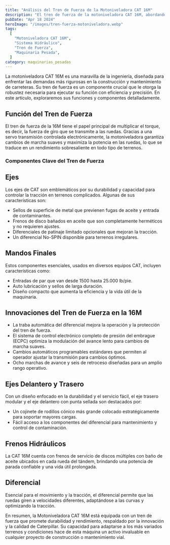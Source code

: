 ```yaml
---
title: "Análisis del Tren de Fuerza de la Motoniveladora CAT 16M"
description: "El tren de fuerza de la motoniveladora CAT 16M, abordando sus componentes y funcionalidades esenciales"
pubDate: "Apr 18 2024"
heroImage: "/images/tren-fuerza-motoniveladora.webp"
tags:
  [
    "Motoniveladora CAT 16M",
    "Sistema Hidráulico",
    "Tren de Fuerza",
    "Maquinaria Pesada",
  ]
category: maquinarias_pesadas
---
```


La motoniveladora CAT 16M es una maravilla de la ingeniería, diseñada para enfrentar las demandas más rigurosas en la construcción y mantenimiento de carreteras. Su tren de fuerza es un componente crucial que le otorga la robustez necesaria para ejecutar su función con eficiencia y precisión. En este artículo, exploraremos sus funciones y componentes detalladamente.

## Función del Tren de Fuerza

El tren de fuerza de la 16M tiene el papel principal de multiplicar el torque, es decir, la fuerza de giro que se transmite a las ruedas. Gracias a una servo transmisión controlada electrónicamente, la motoniveladora garantiza cambios de marcha suaves y maximiza la potencia en las ruedas, lo que se traduce en un rendimiento sobresaliente en todo tipo de terrenos.

### Componentes Clave del Tren de Fuerza

## Ejes

Los ejes de CAT son emblemáticos por su durabilidad y capacidad para controlar la tracción en terrenos complicados. Algunas de sus características son:

- Sellos de superficie de metal que previenen fugas de aceite y entrada de contaminantes.
- Frenos de disco bañados en aceite que son completamente herméticos y no requieren ajustes.
- Diferenciales de patinaje limitado opcionales que mejoran la tracción.
- Un diferencial No-SPIN disponible para terrenos irregulares.

## Mandos Finales

Estos componentes esenciales, usados en diversos equipos CAT, incluyen características como:

- Entradas de par que van desde 1500 hasta 25.000 lb/pie.
- Auto lubricación y sellos de larga duración.
- Diseño compacto que aumenta la eficiencia y la vida útil de la maquinaria.

## Innovaciones del Tren de Fuerza en la 16M

- La traba automática del diferencial mejora la operación y la protección del tren de fuerza.
- El sistema de control electrónico completo de presión del embrague (ECPC) optimiza la modulación del avance lento para cambios de marcha suaves.
- Cambios automáticos programables estándares que permiten al operador ajustar la transmisión para cambios óptimos.
- Ocho marchas de avance y seis de retroceso diseñadas para un amplio rango operativo.

## Ejes Delantero y Trasero

Con un diseño enfocado en la durabilidad y el servicio fácil, el eje trasero modular y el eje delantero con punta sellada son destacados por:

- Un cojinete de rodillos cónico más grande colocado estratégicamente para soportar mayores cargas.
- Fácil acceso a los componentes del diferencial para mantenimiento y control de contaminación.

## Frenos Hidráulicos

La CAT 16M cuenta con frenos de servicio de discos múltiples con baño de aceite ubicados en cada rueda del tándem, brindando una potencia de parada confiable y una vida útil prolongada.

## Diferencial

Esencial para el movimiento y la tracción, el diferencial permite que las ruedas giren a velocidades diferentes, adaptándose a las curvas y optimizando la tracción.

En resumen, la Motoniveladora CAT 16M está equipada con un tren de fuerza que promete durabilidad y rendimiento, respaldado por la innovación y la calidad de Caterpillar. Su capacidad para adaptarse a los más variados terrenos y condiciones hace de esta máquina un activo invaluable en cualquier proyecto de construcción o mantenimiento vial.
